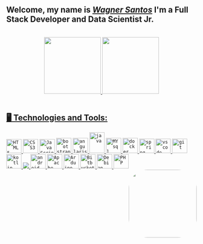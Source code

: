<!--
**waguii/waguii** is a ✨ _special_ ✨ repository because its `README.md` (this file) appears on your GitHub profile.

Here are some ideas to get you started:

- 🔭 I’m currently working on ...
- 🌱 I’m currently learning ...
- 👯 I’m looking to collaborate on ...
- 🤔 I’m looking for help with ...
- 💬 Ask me about ...
- 📫 How to reach me: ...
- 😄 Pronouns: ...
- ⚡ Fun fact: ...
-->

<h2>Welcome, my name is <a href="https://www.linkedin.com/in/waguii" target="_blank"><i>Wagner Santos</i></a> I'm a Full Stack Developer and Data Scientist Jr.</h2>
<br/>
<div align="center">
  <a href="https://github.com/waguii">
  <img height="150em" src="https://github-readme-stats.vercel.app/api?username=waguii&show_icons=true&theme=tokyonight&include_all_commits=true&count_private=true"/>
  <img height="150em" src="https://github-readme-stats.vercel.app/api/top-langs/?username=waguii&layout=compact&langs_count=7&theme=tokyonight"/>
</div>
<br/>

## 🖥️  Technologies and Tools: 
<div>
  <code><img width="40px" height="37" src="https://cdn.jsdelivr.net/gh/devicons/devicon/icons/html5/html5-original.svg" title = "HTML5"/></code>
  <code><img width="40px" height="37" src="https://cdn.jsdelivr.net/gh/devicons/devicon/icons/css3/css3-original.svg" title = "CSS3"/></code>
  <code><img width="40px" height="37" src="https://cdn.jsdelivr.net/gh/devicons/devicon/icons/javascript/javascript-original.svg" title = "JavaScript"/></code>
  <code><img width="40px" height="40" src="https://cdn.jsdelivr.net/gh/devicons/devicon/icons/bootstrap/bootstrap-original.svg" title = "bootstrap"/></code>
  <code><img width="40px" height="40" src="https://cdn.jsdelivr.net/gh/devicons/devicon/icons/angularjs/angularjs-original.svg" title = "angularjs"></code>
  <code><img width="40px" height="55" src="https://cdn.jsdelivr.net/gh/devicons/devicon/icons/java/java-plain.svg" title = "java" /></code>
  <code><img width="40px" height="40" src="https://cdn.jsdelivr.net/gh/devicons/devicon/icons/mysql/mysql-original.svg" title = "MYsql"/></code>
  <code><img width="40px" height="40" src="https://cdn.jsdelivr.net/gh/devicons/devicon/icons/docker/docker-plain.svg" title = "docker"/></code>
  <code><img width="40px" height="38" src="https://cdn.jsdelivr.net/gh/devicons/devicon/icons/spring/spring-original.svg" title = "spring"/></code>
  <code><img width="40px" height="38" src="https://cdn.jsdelivr.net/gh/devicons/devicon/icons/vscode/vscode-original.svg" title = "vscode"/></code>
  <code><img width="40px" height="38" src="https://cdn.jsdelivr.net/gh/devicons/devicon/icons/git/git-original.svg" title = "git"/></code>
  <code><img width="40px" height="38" src="https://cdn.jsdelivr.net/gh/devicons/devicon/icons/kotlin/kotlin-original.svg" title = "kotlin"/></code>
  <code><img src="https://cdn.jsdelivr.net/gh/devicons/devicon/icons/intellij/intellij-original.svg" /></code>
  <code><img width="40px" height="38" src="https://cdn.jsdelivr.net/gh/devicons/devicon/icons/androidstudio/androidstudio-original.svg" title = "android studio"/></code>
  <code><img width="40px" height="38" src="https://cdn.jsdelivr.net/gh/devicons/devicon/icons/apache/apache-original.svg" title = "Apache" /></code>
  <code><img width="40px" height="38" src="https://cdn.jsdelivr.net/gh/devicons/devicon/icons/arduino/arduino-original.svg" title = "Arduino" /></code>
  <code><img width="40px" height="38" src="https://cdn.jsdelivr.net/gh/devicons/devicon/icons/bitbucket/bitbucket-original.svg" title = "Bitbucket" /></code>
  <code><img width="40px" height="38" src="https://cdn.jsdelivr.net/gh/devicons/devicon/icons/debian/debian-original.svg" title = "Debian" /></code>
  <code><img width="40px" height="38" src="https://cdn.jsdelivr.net/gh/devicons/devicon/icons/php/php-original.svg" title = "PHP" /></code>         
  <img align="right" height="180" style="border-radius:50px;" src="http://clubedosgeeks.com.br/wp-content/uploads/2016/01/dormrm.gif">
</div> 
